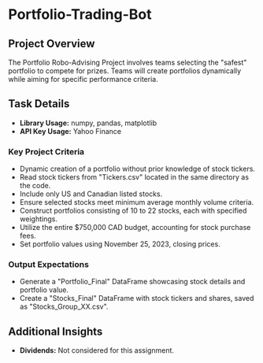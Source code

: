 # Portfolio-Trading-Bot

## Project Overview

The Portfolio Robo-Advising Project involves teams selecting the "safest" portfolio to compete for prizes. Teams will create portfolios dynamically while aiming for specific performance criteria.

## Task Details
- **Library Usage:** numpy, pandas, matplotlib
- **API Key Usage:** Yahoo Finance

### Key Project Criteria
- Dynamic creation of a portfolio without prior knowledge of stock tickers.
- Read stock tickers from "Tickers.csv" located in the same directory as the code.
- Include only US and Canadian listed stocks.
- Ensure selected stocks meet minimum average monthly volume criteria.
- Construct portfolios consisting of 10 to 22 stocks, each with specified weightings.
- Utilize the entire $750,000 CAD budget, accounting for stock purchase fees.
- Set portfolio values using November 25, 2023, closing prices.

### Output Expectations
- Generate a "Portfolio_Final" DataFrame showcasing stock details and portfolio value.
- Create a "Stocks_Final" DataFrame with stock tickers and shares, saved as "Stocks_Group_XX.csv".

## Additional Insights
- **Dividends:** Not considered for this assignment.


